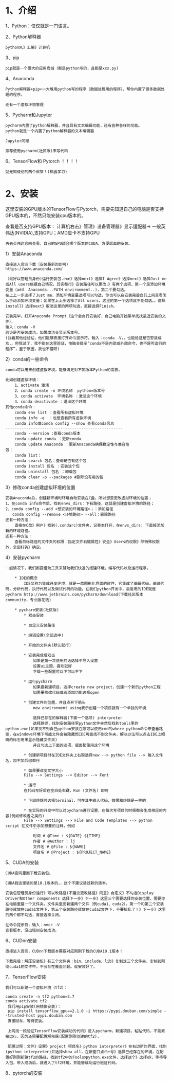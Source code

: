 # 1、介绍

1、Python：仅仅就是一门语言。

2、Python解释器

    python》C》汇编》计算机

3、pip

    pip就是一个很大的应用商城（都是python写的，且都是xxx.py)

4、Anaconda

    Python解释器+pip+一大堆用python写的程序（数据处理用的程序），帮你内置了很多数据处理的程序。

    还有一个虚拟环境管理

5、Pycharm和Jupyter

    pycharm内置了python解释器，并且具有文本编辑功能，还有各种各样的功能。
    python就是一个内置了python解释器的文本编辑器

    Jupyter同理

    推荐使用pycharm(社区版)来写代码

6、TensorFlow和 Pytorch ！！！！

    就是同级别的两个框架！(机器学习)
    
# 2、安装


这里安装的GPU版本的TensorFlow与Pytorch，需要先知道自己的电脑是否支持GPU版本的，不然只能安装cpu版本的。

查看是否支持GPU版本：
    计算机右击》管理》设备管理器》显示适配器->
    一般英伟达(NVIDIA),支持GPU；AMD显卡不支持GPU

    再去英伟达官网查看，自己的GPU适合哪个版本的CUDA，方便后面的安装。


1）安装Anaconda

    直接进入官网下载（安装最新的即可）
    https://www.anaconda.com/

    （最好以管理员身份)运行安装包.exe》选择next》选择I Agree》选择next》选择Just me或All users根据自己情况，其实都行》安装路径可以更改，》有两个选项，第一个是添加环境变量（add  Anaconda...PATH environment..)，第二个要勾选。
    在上上一步选择了Just me，添加环境变量选项可以勾选，你也可以在安装完后自行上网查看怎么手动添加环境变量；如果在上上步选择了All users，这里的第一个选项就不能勾选。。选择install》选择next》取消这里的两项勾选，直接选择Finish。

    安装完毕，打开Anaconda Prompt（这个会自行安装好，自己电脑开始菜单找找最近安装的文件），
    输入：conda -V
    验证是否安装成功，如果成功会显示版本号。
    (我看其他经验贴，他们能够直接打开命令提示符，输入：conda -V，，也能验证是否安装成功，，但我试了，我不能在这里验证，电脑会提示“conda不是内部或外部命令，也不是可运行的程序”，至于原因，我也不懂呀)

2）conda的一些命令

    conda可以用来创建虚拟环境，能够满足对不同版本Python的需要。

    比如创建虚拟环境：
        1、activate 激活
        2、conda create -n 环境名称  python=版本号
        3、conda activate  环境名称 ：激活这个环境
        4、conda deactivate ：退出这个环境
    其他conda命令：
        conda env list ：查看所有虚拟环境
        conda info -e  ：也是查看所有虚拟环境
        conda info或conda config --show 查看conda信息
    ---------------------------------------------------
        conda --version :查看conda版本
        conda update conda ：更新conda
        conda update Anaconda ：更新Anaconda确保稳定性与兼容性
    包：
        conda list：
        conda search 包名：查询是否有这个包
        conda install 包名 ：安装这个包
        conda uninstall 包名 ：卸载包
        conda clear -p --packages #删除没有用的包
    
3）修改conda创建虚拟环境的位置

    安装Anaconda后，创建新环境时环境自动安装在C盘，所以想要更改虚拟环境的位置；
    1、在conda info命令后，找到envs_dirs：下有路径，这就是创建虚拟环境的路径；
    2、conda config --add <想安装的环境路径>；：添加路径
       conda config --remove <环境路径> --all：删除路径
    还有一种方法：
        直接在C盘》用户》找到(.condarc)文件夹，记事本打开，在envs_dirs: 下直接添加新的环境路径。
    还有一种方法：
        查看目标路径的文件夹的权限：指定文件右键属性》安全》Users的权限》除特殊权限外，全部打钩》确定。

4）安装pycharm

    一般情况下，我们都要借助工具来辅助我们快速的搭建环境，编写代码以及运行程序。

        * IDE的概念
            IDE又称为集成开发环境，就是一款图形化界面的软件，它集成了编辑代码，编译代码，分析代码，执行代码以及调试代码的功能，在我们python开发中，最常用的IDE就是pycharm http://www.jetbrains.com/pycharm/download(下载社区版本 community，专业版花钱)
        
        * pycharm安装(社区版)
            * 双击安装

            * 自定义安装路径

            * 编辑设置(全部选中)

            * 开始的文件夹(默认就行)

            * 安装完成后双击
                如果是第一次使用的话选择不导入设置
                设置ui主题，喜欢就好
                下载一些配置可以下可以不下

            * 运行pycharm
                如果要新建项目，选择create new project，创建一个新的python工程
                如果要修改代码或者添加功能选择open

            * 创建文件的位置，并且点开下箭头
                new environment using表示创建一个项目就有一个单独的环境

                选择已存在的解释器(下面一个选项) interpreter
                选择路径，找到安装路径里python文件夹然后找到tools里的python.exe(如果找不到自己python安装在哪可以使用cmd的where python命令来查看路径，在windows环境下可能文件会被隐藏而IDE可能找不到文件夹，解决办法可以点击IDE上眼睛的标志用来显示隐藏文件夹)
                并且勾选上下面的选项，后面都使用这个环境
            
            * 创建新项目时在IDE文件夹上右键选择new --> python file --> 输入文件名，加不加后缀都行

            * 如果要改变文字大小
            File --> Settings --> Editor --> Font

            * 运行
            在代码写好后在空白处右键，Run (文件名) 即可

            * 下部终端可选择terminal，可在其中输入代码，效果和终端是一样的

            * 在实际的开发中可以对pycharm进行设置，在每次写项目的时候都会生成相应的内容(例如修改者之类的)
            File --> Settings --> File and Code Templates --> python script 在文件中添加想要的注释，例如
                ```
                时间 # @Time : ${DATE} ${TIME}
                作者 # @Author : lj
                文件名 # @File : ${NAME}
                项目名 # @Project : ${PROJECT_NAME}

5、CUDA的安装

    CUDA官网里面下载安装包。

    CUDA我这里装的是10.1版本的，，这个不建议装过新的版本。

    安装包管理员身份运行》可以改路径(不建议更改路径》同意》自定义》不勾选Display Driver和Other components 选择下一步》下一步》这里三个需要选择的安装位置，需要你在电脑里建一个文件夹，文件夹里面新建两个文件（例cuda1、cuda2），第一个和第二个安装路径就放在cuda1文件下，第三个安装路径就放在cuda2文件下，不要搞乱了！》下一步》这里的两个都不勾选，直接选择关闭。

    在命令提示符，输入：nvcc -V
    查看版本，没出错则安装成功。

6、CUDnn安装

    直接进入官网，CUDnn下载版本需要对应刚刚下载的CUDA10.1版本！

    下载完后：解压安装包》有三个文件夹：bin、include、lib》复制这三个文件夹，复制到刚刚cuda1的文件中，不会存在覆盖问题。就安装好了。

7、TensorFlow安装

    我们可以新建一个虚拟环境（tf2）：

    conda create -n tf2 python=3.7
    conda activate tf2
     我们用pip安装(用镜像安装)：
     pip install tensorflow_gpu==2.1.0 -i https://pypi.douban.com/simple --trusted-host pypi.douban.com
     直接回车，等待安装。

     上网找一段验证TensorFlow安装成功的代码》进入pycharm，新建项目，粘贴代码，不能直接运行，因为还需要配置解释器(配置刚刚创建的tf2).

     配置过程：文件》设置》project 项目名》python interpreter》在右边新的界面，找到(python interpreter)并选择show all，在新窗口点击+号》选择已经存在的环境，在配置好刚刚新建tf2的路径，找到tf2中的Tools》python.exe文件，选择这个》选择ok，等待导入包，带入成功后，就进入了tf2环境，并能够成功运行验证代码。

8、pytorch的安装











    

